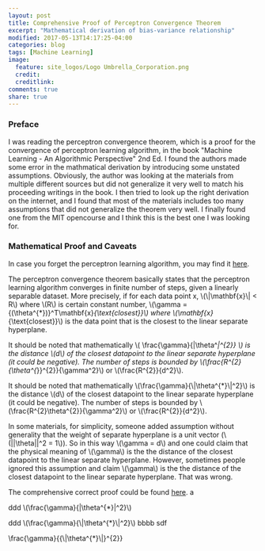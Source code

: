 ```yaml
---
layout: post
title: Comprehensive Proof of Perceptron Convergence Theorem
excerpt: "Mathematical derivation of bias-variance relationship"
modified: 2017-05-13T14:17:25-04:00
categories: blog
tags: [Machine Learning]
image:
  feature: site_logos/Logo Umbrella_Corporation.png
  credit: 
  creditlink: 
comments: true
share: true
---
```


### Preface

I was reading the perceptron convergence theorem, which is a proof for the convergence of perceptron learning algorithm, in the book "Machine Learning - An Algorithmic Perspective" 2nd Ed. I found the authors made some error in the mathmatical derivation by introducing some unstated assumptions. Obviously, the author was looking at the materials from multiple different sources but did not generalize it very well to match his proceeding writings in the book. I then tried to look up the right derivation on the internet, and I found that most of the materials includes too many assumptions that did not generalize the theorem very well. I finally found one from the MIT opencourse and I think this is the best one I was looking for.

### Mathematical Proof and Caveats

In case you forget the perceptron learning algorithm, you may find it [here](/downloads/blog/2017-05-15-Perceptron-Convergence-Theorem/perceptron_learning_algorithm.pdf).

The perceptron convergence theorem basically states that the perceptron learning algorithm converges in finite number of steps, given a linearly separable dataset. More precisely, if for each data point x, \\(\\|\mathbf{x}\\| < R\\) where \\(R\\) is certain constant number,  \\(\gamma = {(\theta^{*})}^T\mathbf{x}_{\text{closest}}\\) where \\(\mathbf{x}_{\text{closest}}\\) is the data point that is the closest to the linear separate hyperplane. 

It should be noted that mathematically \\( \frac{\gamma}{\|\theta^*\|^{2}} \\) is the distance \\(d\\) of the closest datapoint to the linear separate hyperplane (it could be negative). The number of steps is bounded by \\(\frac{R^{2}{\theta^{*}}^{2}}{\gamma^2}\\) or \\(\frac{R^{2}}{d^2}\\).

It should be noted that mathematically \\(\frac{\gamma}{\\|\theta^{*}\\|^2}\\) is the distance \\(d\\) of the closest datapoint to the linear separate hyperplane (it could be negative). The number of steps is bounded by \\(\frac{R^{2}\theta^{2}}{\gamma^2}\\) or \\(\frac{R^{2}}{d^2}\\).

In some materials, for simplicity, someone added assumption without generality that the weight of separate hyperplane is a unit vector (\\(\|\|\theta\|\|^2 = 1\\)). So in this way \\(\gamma = d\\) and one could claim that the physical meaning of \\(\gamma\\) is the the distance of the closest datapoint to the linear separate hyperplane. However, sometimes people ignored this assumption and claim \\(\gamma\\) is the the distance of the closest datapoint to the linear separate hyperplane. That was wrong.

The comprehensive correct proof could be found [here](/downloads/blog/2017-05-15-Perceptron-Convergence-Theorem/perceptron_convergence_theorem.pdf).
a

ddd \\(\frac{\gamma}{\|\theta^{*}\|^2}\\)

ddd \\(\frac{\gamma}{\\|\theta^{*}\\|^2}\\)
bbbb
sdf

\frac{\gamma}{{\\|\theta^{*}\\|}^{2}}
